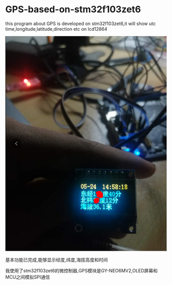
# GPS-based-on-stm32f103zet6

this program about GPS is developed on stm32f103zet6,it will show utc time,longitude,latitude,direction etc on lcd12864

![1](assets/2020-05-24-15-06-57.png)

基本功能已完成,能够显示经度,纬度,海拔高度和时间

我使用了stm32f103zet6的微控制器,GPS模块是GY-NEO6MV2,OLED屏幕和MCU之间模拟SPI通信
